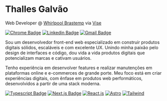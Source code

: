 # Thalles Galvão

Web Developer @ [Whirlpool Brastemp](https://www.brastemp.com.br/) via [Vise](https://visie.com.br/)

[![Chrome Badge](https://img.shields.io/badge/-thallesgalvao.com.br-0071e3?style=square&labelColor=0071e3&logo=googleChrome&logoColor=white&link=https://www.thallesgalvao.com.br/)](https://www.thallesgalvao.com.br/) 
[![Linkedin Badge](https://img.shields.io/badge/-Thalles%20Galvão-0071e3?style=square&logo=Linkedin&logoColor=white&link=https://www.linkedin.com/in/thallesgalvao/)](https://www.linkedin.com/in/thallesgalvao/) 
[![Gmail Badge](https://img.shields.io/badge/-thallesgalv@gmail.com-0071e3?style=square&logo=Gmail&logoColor=white&link=mailto:thallesgalv@gmail.com)](mailto:thallesgalv@gmail.com)

Sou um desenvolvedor front-end web especializado em construir produtos digitais sólidos, escaláveis e com excelente UX. Unindo minha paixão pelo design de interfaces e código, dou vida a vida produtos digitais que potencializam marcas e cativam usuários.

Tenho experiência em desenvolver features e realizar manutenções em plataformas online e e-commerces de grande porte. Meu foco está em criar experiências digitais, com ênfase em produtos web performáticos, desenvolvidos a partir de uma stack moderna.

[![Typescript Badge](https://img.shields.io/badge/Typescript-000?style=flat-square&labelColor=000&logo=typescript&logoColor=white)](#)
[![Next.js Badge](https://img.shields.io/badge/Next.js-000?style=flat-square&labelColor=000&logo=nextdotjs&logoColor=white)](#)
[![React.js](https://img.shields.io/badge/React.js-000?style=flat-square&labelColor=000&logo=react&logoColor=white)](#)
[![Astro](https://img.shields.io/badge/Astro-000?style=flat-square&labelColor=000&logo=astro&logoColor=white)](#)
[![Tailwind](https://img.shields.io/badge/Tailwind-000?style=flat-square&labelColor=000&logo=tailwindcss&logoColor=white)](#)
